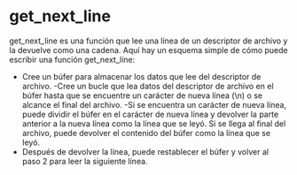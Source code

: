 # get_next_line

get_next_line es una función que lee una línea de un descriptor de archivo y la devuelve como una cadena. Aquí hay un esquema simple de cómo puede escribir una función get_next_line:

- Cree un búfer para almacenar los datos que lee del descriptor de archivo.
-Cree un bucle que lea datos del descriptor de archivo en el búfer hasta que se encuentre un carácter de nueva línea (\n) o se alcance el final del archivo.
-Si se encuentra un carácter de nueva línea, puede dividir el búfer en el carácter de nueva línea y devolver la parte anterior a la nueva línea como la línea que se leyó. Si se llega al final del archivo, puede devolver el contenido del búfer como la línea que se leyó.
- Después de devolver la línea, puede restablecer el búfer y volver al paso 2 para leer la siguiente línea.
